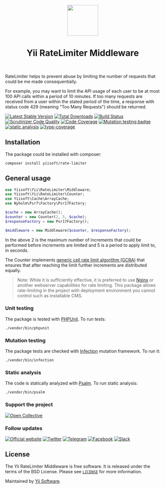 <p align="center">
    <a href="https://github.com/yiisoft" target="_blank">
        <img src="https://github.com/yiisoft.png" height="100px">
    </a>
    <h1 align="center">Yii RateLimiter Middleware</h1>
    <br>
</p>

RateLimiter helps to prevent abuse by limiting the number of requests that could be me made consequentially.

For example, you may want to limit the API usage of each user to be at most 100 API calls within a period of 10 minutes.
If too many requests are received from a user within the stated period of the time, a response with status code 429
(meaning "Too Many Requests") should be returned.

[![Latest Stable Version](https://poser.pugx.org/yiisoft/rate-limiter/v/stable.png)](https://packagist.org/packages/yiisoft/rate-limiter)
[![Total Downloads](https://poser.pugx.org/yiisoft/rate-limiter/downloads.png)](https://packagist.org/packages/yiisoft/rate-limiter)
[![Build Status](https://travis-ci.com/yiisoft/rate-limiter.svg?branch=master)](https://travis-ci.com/yiisoft/rate-limiter)
[![Scrutinizer Code Quality](https://scrutinizer-ci.com/g/yiisoft/rate-limiter/badges/quality-score.png?b=master)](https://scrutinizer-ci.com/g/yiisoft/rate-limiter/?branch=master)
[![Code Coverage](https://scrutinizer-ci.com/g/yiisoft/rate-limiter/badges/coverage.png?b=master)](https://scrutinizer-ci.com/g/yiisoft/rate-limiter/?branch=master)
[![Mutation testing badge](https://img.shields.io/endpoint?style=flat&url=https%3A%2F%2Fbadge-api.stryker-mutator.io%2Fgithub.com%2Fyiisoft%2Frate-limiter%2Fmaster)](https://dashboard.stryker-mutator.io/reports/github.com/yiisoft/rate-limiter/master)
[![static analysis](https://github.com/yiisoft/rate-limiter/workflows/static%20analysis/badge.svg)](https://github.com/yiisoft/rate-limiter/actions?query=workflow%3A%22static+analysis%22)
[![type-coverage](https://shepherd.dev/github/yiisoft/rate-limiter/coverage.svg)](https://shepherd.dev/github/yiisoft/rate-limiter)

## Installation

The package could be installed with composer:

```
composer install yiisoft/rate-limiter
```

## General usage

```php
use Yiisoft\Yii\RateLimiter\Middleware;
use Yiisoft\Yii\RateLimiter\Counter;
use Yiisoft\Cache\ArrayCache;
use Nyholm\Psr7\Factory\Psr17Factory;

$cache = new ArrayCache();
$counter = new Counter(2, 5, $cache);
$responseFactory = new Psr17Factory();

$middleware = new Middleware($counter, $responseFactory);
```

In the above 2 is the maximum number of increments that could be performed before increments are limited and 5 is
a period to apply limit to, in seconds.

The Counter implements [generic cell rate limit algorithm (GCRA)](https://en.wikipedia.org/wiki/Generic_cell_rate_algorithm)
that ensures that after reaching the limit further increments are distributed equally.

> Note: While it is sufficiently effective, it is preferred to use [Nginx](https://www.nginx.com/blog/rate-limiting-nginx/)
> or another webserver capabilities for rate limiting. This package allows rate-limiting in the project with deployment
> environment you cannot control such as installable CMS. 

### Unit testing

The package is tested with [PHPUnit](https://phpunit.de/). To run tests:

```shell
./vendor/bin/phpunit
```

### Mutation testing

The package tests are checked with [Infection](https://infection.github.io/) mutation framework. To run it:

```shell
./vendor/bin/infection
```

### Static analysis

The code is statically analyzed with [Psalm](https://psalm.dev/). To run static analysis:

```shell
./vendor/bin/psalm
```

### Support the project

[![Open Collective](https://img.shields.io/badge/Open%20Collective-sponsor-7eadf1?logo=open%20collective&logoColor=7eadf1&labelColor=555555)](https://opencollective.com/yiisoft)

### Follow updates

[![Official website](https://img.shields.io/badge/Powered_by-Yii_Framework-green.svg?style=flat)](https://www.yiiframework.com/)
[![Twitter](https://img.shields.io/badge/twitter-follow-1DA1F2?logo=twitter&logoColor=1DA1F2&labelColor=555555?style=flat)](https://twitter.com/yiiframework)
[![Telegram](https://img.shields.io/badge/telegram-join-1DA1F2?style=flat&logo=telegram)](https://t.me/yii3en)
[![Facebook](https://img.shields.io/badge/facebook-join-1DA1F2?style=flat&logo=facebook&logoColor=ffffff)](https://www.facebook.com/groups/yiitalk)
[![Slack](https://img.shields.io/badge/slack-join-1DA1F2?style=flat&logo=slack)](https://yiiframework.com/go/slack)

## License

The Yii RateLimiter Middleware is free software. It is released under the terms of the BSD License.
Please see [`LICENSE`](./LICENSE.md) for more information.

Maintained by [Yii Software](https://www.yiiframework.com/).
